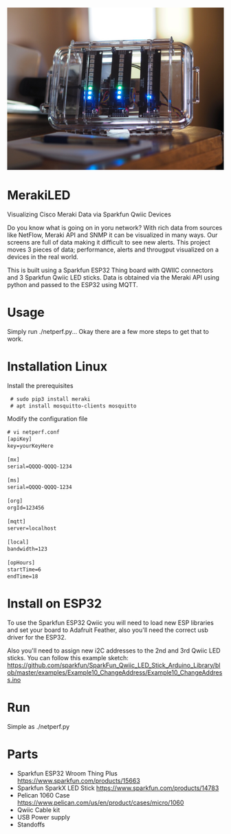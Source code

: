 

![alt_tag](https://github.com/joemcmanus/MerakiLED/blob/master/images/P8240361.jpg)

# MerakiLED
Visualizing Cisco Meraki Data via Sparkfun Qwiic Devices 

Do you know what is going on in yoru network? With rich data from sources like NetFlow, Meraki API and SNMP it can be visualized in many ways. 
Our screens are full of data making it difficult to see new alerts. This project moves 3 pieces of data; performance, alerts and througput visualized on a devices in the real world. 

This is built using a Sparkfun ESP32 Thing board with QWIIC connectors and 3 Sparkfun Qwiic LED sticks. Data is obtained via the Meraki API using python and passed to the ESP32 using MQTT. 

# Usage

Simply run ./netperf.py... Okay there are a few more steps to get that to work.

# Installation Linux

Install the prerequisites

     # sudo pip3 install meraki
     # apt install mosquitto-clients mosquitto  

Modify the configuration file

    # vi netperf.conf 
    [apiKey]
    key=yourKeyHere
    
    [mx]
    serial=QQQQ-QQQQ-1234
    
    [ms]
    serial=QQQQ-QQQQ-1234
    
    [org]
    orgId=123456
    
    [mqtt]
    server=localhost 

    [local]
    bandwidth=123

    [opHours]
    startTime=6
    endTime=18

# Install on ESP32

To use the Sparkfun ESP32 Qwiic you will need to load new ESP libraries and set your board to Adafruit Feather, also you'll need the correct usb driver for the ESP32. 

Also you'll need to assign new i2C addresses to the 2nd and 3rd Qwiic LED sticks. You can follow this example sketch: https://github.com/sparkfun/SparkFun_Qwiic_LED_Stick_Arduino_Library/blob/master/examples/Example10_ChangeAddress/Example10_ChangeAddress.ino


# Run

Simple as ./netperf.py 


# Parts

 - Sparkfun ESP32 Wroom Thing Plus https://www.sparkfun.com/products/15663
 - Sparkfun SparkX LED Stick https://www.sparkfun.com/products/14783
 - Pelican 1060 Case https://www.pelican.com/us/en/product/cases/micro/1060 
 - Qwiic Cable kit 
 - USB Power supply 
 - Standoffs
